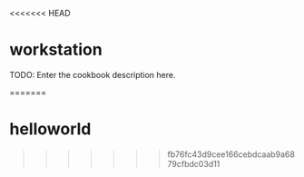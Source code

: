 <<<<<<< HEAD
# workstation

TODO: Enter the cookbook description here.

=======
# helloworld
>>>>>>> fb76fc43d9cee166cebdcaab9a6879cfbdc03d11
